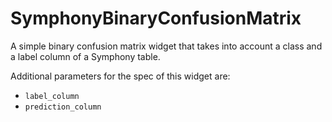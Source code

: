 # SymphonyBinaryConfusionMatrix

A simple binary confusion matrix widget that takes into account a class and a label column of a Symphony table.

Additional parameters for the spec of this widget are:

- `label_column`
- `prediction_column`
